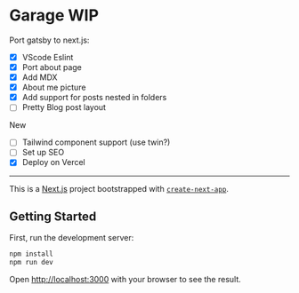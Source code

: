 # Garage WIP

Port gatsby to next.js:

- [x] VScode Eslint
- [x] Port about page
- [x] Add MDX
- [x] About me picture
- [x] Add support for posts nested in folders
- [ ] Pretty Blog post layout

New

- [ ] Tailwind component support (use twin?)
- [ ] Set up SEO
- [x] Deploy on Vercel

---

This is a [Next.js](https://nextjs.org/) project bootstrapped with [`create-next-app`](https://github.com/vercel/next.js/tree/canary/packages/create-next-app).

## Getting Started

First, run the development server:

```bash
npm install
npm run dev
```

Open [http://localhost:3000](http://localhost:3000) with your browser to see the result.
